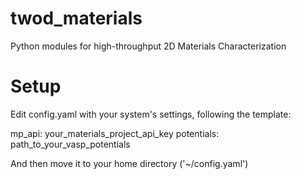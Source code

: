 # twod_materials
Python modules for high-throughput 2D Materials Characterization

# Setup
Edit config.yaml with your system's settings, following the template:

mp_api: your_materials_project_api_key
potentials: path_to_your_vasp_potentials

And then move it to your home directory ('~/config.yaml')
